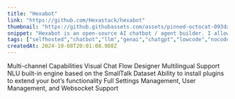 ```yaml
---
title: "Hexabot"
link: "https://github.com/Hexastack/hexabot"
thumbnail: "https://github.githubassets.com/assets/pinned-octocat-093da3e6fa40.svg"
snippet: "Hexabot is an open-source AI chatbot / agent builder. I allows you to create and manage multi-channel and multilingual chatbots / agents with ease.  - GitHub - Hexastack/Hexabot: Hexabot is an open-source AI chatbot / agent builder. I allows you to create and manage multi-channel and multilingual chatbots / agents with ease."
tags: ["selfhosted","chatbot","llm","genai","chatgpt","lowcode","nocode"]
createdAt: 2024-10-08T20:01:08.988Z
---
```

Multi-channel Capabilities
Visual Chat Flow Designer
Multilingual Support
NLU built-in engine based on the SmallTalk Dataset
Ability to install plugins to extend your bot’s functionality
Full Settings Management, User Management, and Websocket Support
